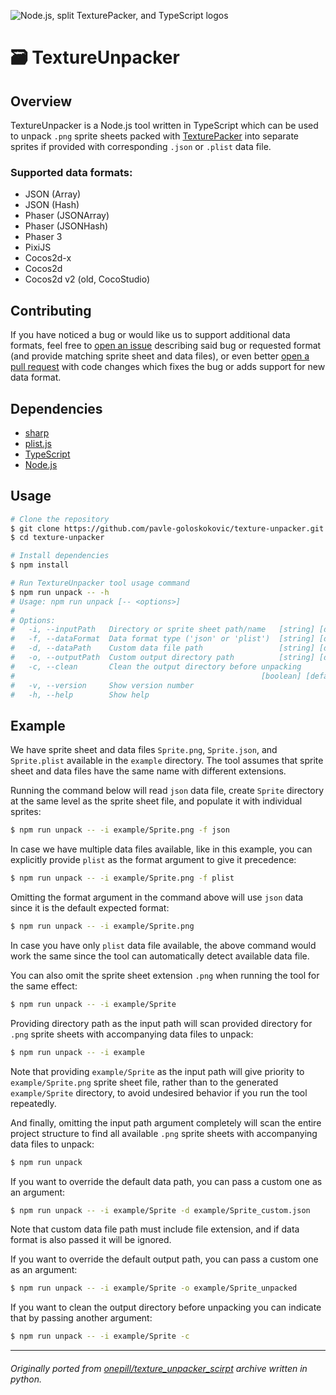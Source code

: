 ![Node.js, split TexturePacker, and TypeScript logos](https://user-images.githubusercontent.com/7340300/207878018-21d96c16-980a-4d96-8c5b-b3c913024dfb.png)

# 🗃️ TextureUnpacker

## Overview

TextureUnpacker is a Node.js tool written in TypeScript which can be used to unpack `.png` sprite sheets packed with [TexturePacker](https://www.codeandweb.com/texturepacker/) into separate sprites if provided with corresponding `.json` or `.plist` data file.

### Supported data formats:

- JSON (Array)
- JSON (Hash)
- Phaser (JSONArray)
- Phaser (JSONHash)
- Phaser 3
- PixiJS
- Cocos2d-x
- Cocos2d
- Cocos2d v2 (old, CocoStudio)

## Contributing

If you have noticed a bug or would like us to support additional data formats, feel free to [open an issue](https://github.com/pavle-goloskokovic/texture-unpacker/issues) describing said bug or requested format (and provide matching sprite sheet and data files), or even better [open a pull request](https://github.com/pavle-goloskokovic/texture-unpacker/pulls) with code changes which fixes the bug or adds support for new data format.

## Dependencies
- [sharp](https://github.com/lovell/sharp)
- [plist.js](https://github.com/TooTallNate/plist.js)
- [TypeScript](https://www.typescriptlang.org/)
- [Node.js](https://nodejs.org/en/)

## Usage

```bash
# Clone the repository
$ git clone https://github.com/pavle-goloskokovic/texture-unpacker.git
$ cd texture-unpacker

# Install dependencies
$ npm install

# Run TextureUnpacker tool usage command
$ npm run unpack -- -h
# Usage: npm run unpack [-- <options>]
#
# Options:
#   -i, --inputPath   Directory or sprite sheet path/name   [string] [default: ""]
#   -f, --dataFormat  Data format type ('json' or 'plist')  [string] [default: ""]
#   -d, --dataPath    Custom data file path                 [string] [default: ""]
#   -o, --outputPath  Custom output directory path          [string] [default: ""]
#   -c, --clean       Clean the output directory before unpacking
#                                                       [boolean] [default: false]
#   -v, --version     Show version number                                [boolean]
#   -h, --help        Show help                                          [boolean]
```

## Example

We have sprite sheet and data files `Sprite.png`, `Sprite.json`, and `Sprite.plist` available in the `example` directory. The tool assumes that sprite sheet and data files have the same name with different extensions.

Running the command below will read `json` data file, create `Sprite` directory at the same level as the sprite sheet file, and populate it with individual sprites:

```bash
$ npm run unpack -- -i example/Sprite.png -f json
```

In case we have multiple data files available, like in this example, you can explicitly provide `plist` as the format argument to give it precedence:

```bash
$ npm run unpack -- -i example/Sprite.png -f plist
```

Omitting the format argument in the command above will use `json` data since it is the default expected format:

```bash
$ npm run unpack -- -i example/Sprite.png
```

In case you have only `plist` data file available, the above command would work the same since the tool can automatically detect available data file.

You can also omit the sprite sheet extension `.png` when running the tool for the same effect:

```bash
$ npm run unpack -- -i example/Sprite
```

Providing directory path as the input path will scan provided directory for `.png` sprite sheets with accompanying data files to unpack:

```bash
$ npm run unpack -- -i example
```
Note that providing `example/Sprite` as the input path will give priority to `example/Sprite.png` sprite sheet file, rather than to the generated `example/Sprite` directory, to avoid undesired behavior if you run the tool repeatedly.

And finally, omitting the input path argument completely will scan the entire project structure to find all available `.png` sprite sheets with accompanying data files to unpack:

```bash
$ npm run unpack
```

If you want to override the default data path, you can pass a custom one as an argument:

```bash
$ npm run unpack -- -i example/Sprite -d example/Sprite_custom.json
```
Note that custom data file path must include file extension, and if data format is also passed it will be ignored.

If you want to override the default output path, you can pass a custom one as an argument:

```bash
$ npm run unpack -- -i example/Sprite -o example/Sprite_unpacked
```

If you want to clean the output directory before unpacking you can indicate that by passing another argument:

```bash
$ npm run unpack -- -i example/Sprite -c
```
___
###### Originally ported from [onepill/texture_unpacker_scirpt](https://github.com/onepill/texture_unpacker_scirpt) archive written in python.
